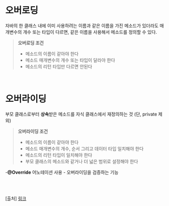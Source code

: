 # 오버로딩

자바의 한 클래스 내에 이미 사용하려는 이름과 같은 이름을 가진 메소드가 있더라도 매개변수의 개수 또는 타입이 다르면, 같은 이름을 사용해서 메소드를 정의할 수 있다.
<br>

> **오버로딩 조건**
>- 메소드의 이름이 같아야 한다
>- 메소드 매개변수의 개수 또는 타입이 달라야 한다 
>- 메소드의 리턴 타입만 다르면 안된다 

<br>


# 오버라이딩

부모 클래스로부터 **상속**받은 메소드를 자식 클래스에서 재정의하는 것 (단, private 제외)
<br>

> **오버라이딩 조건**
>- 메소드의 이름이 같아야 한다
>- 메소드 매개변수의 개수, 순서 그리고 데이터 타입 일치해야 한다 
>- 메소드의 리턴 타입이 일치해야 한다
>- 부모 클래스의 메소드와 같거나 더 넓은 범위로 설정해야 한다 

-**@Override** 어노테이션 사용 - 오버라이딩을 검증하는 기능 


<br>
<br>

[출처]
[링크](https://hyoje420.tistory.com/14)
